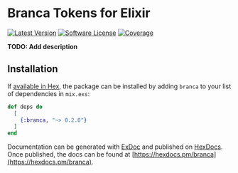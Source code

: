 # Branca Tokens for Elixir

[![Latest Version](	https://img.shields.io/hexpm/v/branca.svg?style=flat-square)](https://hex.pm/packages/branca)
[![Software License](https://img.shields.io/badge/license-MIT-brightgreen.svg?style=flat-square)](LICENSE.md)
[![Coverage](https://img.shields.io/codecov/c/github/tuupola/branca-elixir.svg?style=flat-square)](https://codecov.io/github/tuupola/branca-elixir)

**TODO: Add description**

## Installation

If [available in Hex](https://hex.pm/docs/publish), the package can be installed
by adding `branca` to your list of dependencies in `mix.exs`:

```elixir
def deps do
  [
    {:branca, "~> 0.2.0"}
  ]
end
```

Documentation can be generated with [ExDoc](https://github.com/elixir-lang/ex_doc)
and published on [HexDocs](https://hexdocs.pm). Once published, the docs can
be found at [https://hexdocs.pm/branca](https://hexdocs.pm/branca).
